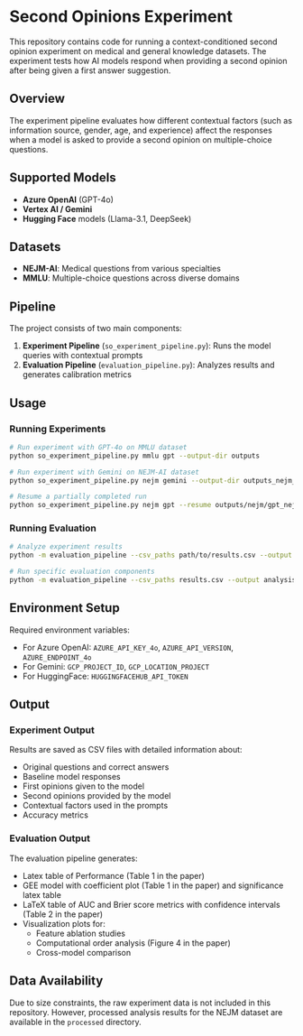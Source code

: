 # Second Opinions Experiment

This repository contains code for running a context-conditioned second opinion experiment on medical and general knowledge datasets. The experiment tests how AI models respond when providing a second opinion after being given a first answer suggestion.

## Overview

The experiment pipeline evaluates how different contextual factors (such as information source, gender, age, and experience) affect the responses when a model is asked to provide a second opinion on multiple-choice questions.

## Supported Models

- **Azure OpenAI** (GPT-4o)
- **Vertex AI / Gemini**
- **Hugging Face** models (Llama-3.1, DeepSeek)

## Datasets

- **NEJM-AI**: Medical questions from various specialties
- **MMLU**: Multiple-choice questions across diverse domains

## Pipeline

The project consists of two main components:

1. **Experiment Pipeline** (`so_experiment_pipeline.py`): Runs the model queries with contextual prompts
2. **Evaluation Pipeline** (`evaluation_pipeline.py`): Analyzes results and generates calibration metrics

## Usage

### Running Experiments

```bash
# Run experiment with GPT-4o on MMLU dataset
python so_experiment_pipeline.py mmlu gpt --output-dir outputs

# Run experiment with Gemini on NEJM-AI dataset
python so_experiment_pipeline.py nejm gemini --output-dir outputs_nejm_gemini

# Resume a partially completed run
python so_experiment_pipeline.py nejm gpt --resume outputs/nejm/gpt_nejm_2023-08-01_partial.csv
```

### Running Evaluation

```bash
# Analyze experiment results
python -m evaluation_pipeline --csv_paths path/to/results.csv --output analysis_output

# Run specific evaluation components
python -m evaluation_pipeline --csv_paths results.csv --output analysis_output --do-primary-evaluation --do-sampling
```

## Environment Setup

Required environment variables:
- For Azure OpenAI: `AZURE_API_KEY_4o`, `AZURE_API_VERSION`, `AZURE_ENDPOINT_4o`
- For Gemini: `GCP_PROJECT_ID`, `GCP_LOCATION_PROJECT`
- For HuggingFace: `HUGGINGFACEHUB_API_TOKEN`

## Output

### Experiment Output
Results are saved as CSV files with detailed information about:
- Original questions and correct answers
- Baseline model responses
- First opinions given to the model
- Second opinions provided by the model
- Contextual factors used in the prompts
- Accuracy metrics

### Evaluation Output
The evaluation pipeline generates:
- Latex table of Performance (Table 1 in the paper)
- GEE model with coefficient plot (Table 1 in the paper) and significance latex table
- LaTeX table of AUC and Brier score metrics with confidence intervals (Table 2 in the paper)
- Visualization plots for:
  - Feature ablation studies
  - Computational order analysis (Figure 4 in the paper)
  - Cross-model comparison

## Data Availability

Due to size constraints, the raw experiment data is not included in this repository. However, processed analysis results for the NEJM dataset are available in the `processed` directory.
